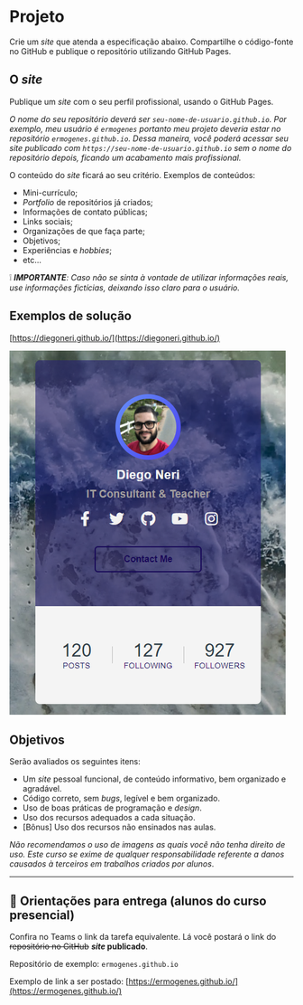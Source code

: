 # Projeto

Crie um _site_ que atenda a especificação abaixo. Compartilhe o código-fonte no GitHub e publique o repositório utilizando GitHub Pages.

## O _site_

Publique um _site_ com o seu perfil profissional, usando o GitHub Pages.

_O nome do seu repositório deverá ser `seu-nome-de-usuario.github.io`. Por exemplo, meu usuário é `ermogenes` portanto meu projeto deveria estar no repositório `ermogenes.github.io`. Dessa maneira, você poderá acessar seu _site_ publicado com `https://seu-nome-de-usuario.github.io` sem o nome do repositório depois, ficando um acabamento mais profissional._

O conteúdo do _site_ ficará ao seu critério. Exemplos de conteúdos:

- Mini-currículo;
- _Portfolio_ de repositórios já criados;
- Informações de contato públicas;
- Links sociais;
- Organizações de que faça parte;
- Objetivos;
- Experiências e _hobbies_;
- etc...

❕ _**IMPORTANTE**: Caso não se sinta à vontade de utilizar informações reais, use informações fictícias, deixando isso claro para o usuário._

## Exemplos de solução

[https://diegoneri.github.io/](https://diegoneri.github.io/)

[![](projeto-a-2020-2-001.png)](https://diegoneri.github.io/)

## Objetivos

Serão avaliados os seguintes itens:

- Um _site_ pessoal funcional, de conteúdo informativo, bem organizado e agradável.
- Código correto, sem _bugs_, legível e bem organizado.
- Uso de boas práticas de programação e _design_.
- Uso dos recursos adequados a cada situação.
- [Bônus] Uso dos recursos não ensinados nas aulas.

_Não recomendamos o uso de imagens as quais você não tenha direito de uso. Este curso se exime de qualquer responsabilidade referente a danos causados à terceiros em trabalhos criados por alunos_.

---

## 🏁 Orientações para entrega (alunos do curso presencial)
Confira no Teams o link da tarefa equivalente. Lá você postará o link do ~~repositório no GitHub~~ **_site_ publicado**.

Repositório de exemplo: `ermogenes.github.io`

Exemplo de link a ser postado: [https://ermogenes.github.io/](https://ermogenes.github.io/)